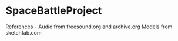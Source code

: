 # SpaceBattleProject

References - 
Audio from freesound.org and archive.org
Models from sketchfab.com
